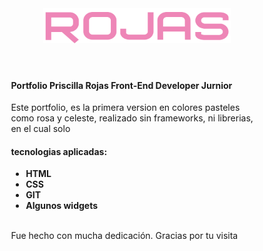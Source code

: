 <!DOCTYPE html>
<html>
    <body>
    <header>
       <img  src="assets/img/rojas-rosa.png" alt="Rojas" style="width:300px">
    </header>
    <div style="padding-left: 10%;
    padding-right: 10%;">
        <h4>Portfolio Priscilla Rojas Front-End Developer Jurnior </h4>
            <p>Este portfolio, es la primera version en colores pasteles como rosa y celeste, realizado sin frameworks, ni librerias, en el cual solo</p> 
        <h4>tecnologias aplicadas:</h4>
        <ul>
            <li><b>HTML</b></li>
            <li><b>CSS</b></li>
            <li><b>GIT</b></li>
            <li><b>Algunos widgets</b></li>
        </ul>
        <br>
        Fue hecho con mucha dedicación. Gracias por tu visita
    </div>
</body>


</html>